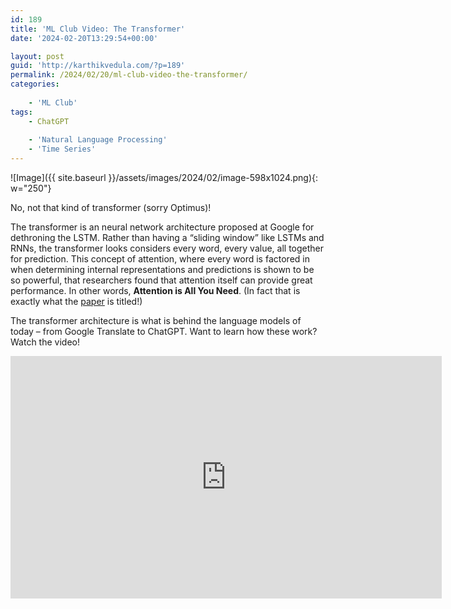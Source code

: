 ```yaml
---
id: 189
title: 'ML Club Video: The Transformer'
date: '2024-02-20T13:29:54+00:00'

layout: post
guid: 'http://karthikvedula.com/?p=189'
permalink: /2024/02/20/ml-club-video-the-transformer/
categories:
    
    - 'ML Club'
tags:
    - ChatGPT
    
    - 'Natural Language Processing'
    - 'Time Series'
---
```


![Image]({{ site.baseurl }}/assets/images/2024/02/image-598x1024.png){: w="250"}

No, not that kind of transformer (sorry Optimus)!

The transformer is an neural network architecture proposed at Google for dethroning the LSTM. Rather than having a “sliding window” like LSTMs and RNNs, the transformer looks considers every word, every value, all together for prediction. This concept of attention, where every word is factored in when determining internal representations and predictions is shown to be so powerful, that researchers found that attention itself can provide great performance. In other words, **Attention is All You Need**. (In fact that is exactly what the [paper](https://arxiv.org/pdf/1706.03762.pdf) is titled!)

The transformer architecture is what is behind the language models of today – from Google Translate to ChatGPT. Want to learn how these work? Watch the video!

<iframe allow="accelerometer; autoplay; clipboard-write; encrypted-media; gyroscope; picture-in-picture; web-share" allowfullscreen frameborder="0" height="388" loading="lazy" referrerpolicy="strict-origin-when-cross-origin" src="https://www.youtube.com/embed/PC1PDz9mYU0?feature=oembed" title="ML Club Video: Transformers" width="690"></iframe>
